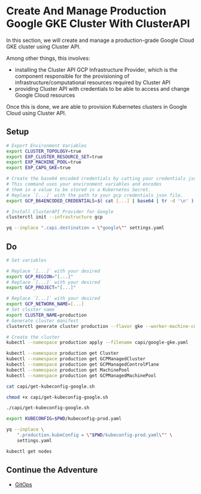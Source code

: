 # Create And Manage Production Google GKE Cluster With ClusterAPI

In this section, we will create and manage a production-grade Google Cloud GKE cluster using Cluster API.

Among other things, this involves:
* installing the Cluster API GCP Infrastructure Provider, which is the component responsible for the provisioning of infrastructure/computational resources required by Cluster API
* providing Cluster API with credentials to be able to access and change Google Cloud resources

Once this is done, we are able to provision Kubernetes clusters in Google Cloud using Cluster API.

## Setup

```bash
# Export Environment Variables
export CLUSTER_TOPOLOGY=true
export EXP_CLUSTER_RESOURCE_SET=true
export EXP_MACHINE_POOL=true
export EXP_CAPG_GKE=true

# Create the base64 encoded credentials by catting your credentials json.
# This command uses your environment variables and encodes
# them in a value to be stored in a Kubernetes Secret.
# Replace `[...]` with the path to your gcp credentials json file.
export GCP_B64ENCODED_CREDENTIALS=$( cat [...] | base64 | tr -d '\n' )

# Install ClusterAPI Provider for Google
clusterctl init --infrastructure gcp

yq --inplace ".capi.destination = \"google\"" settings.yaml
```

## Do

```bash
# Set variables

# Replace `[...]` with your desired
export GCP_REGION="[...]"
# Replace `[...]` with your desired
export GCP_PROJECT="[...]"

# Replace `[...]` with your desired
export GCP_NETWORK_NAME=[...]
# Set cluster name
export CLUSTER_NAME=production
# Generate cluster manifest
clusterctl generate cluster production --flavor gke --worker-machine-count=3 --kubernetes-version v1.24.1 --worker-machine-count=3 > capi/google-gke.yaml

# Create the cluster
kubectl --namespace production apply --filename capi/google-gke.yaml

kubectl --namespace production get Cluster
kubectl --namespace production get GCPManagedCluster
kubectl --namespace production get GCPManagedControlPlane
kubectl --namespace production get MachinePool
kubectl --namespace production get GCPManagedMachinePool

cat capi/get-kubeconfig-google.sh

chmod +x capi/get-kubeconfig-google.sh

./capi/get-kubeconfig-google.sh

export KUBECONFIG=$PWD/kubeconfig-prod.yaml

yq --inplace \
    ".production.kubeConfig = \"$PWD/kubeconfig-prod.yaml\"" \
    settings.yaml

kubectl get nodes
```

## Continue the Adventure

* [GitOps](../gitops/README.md)
